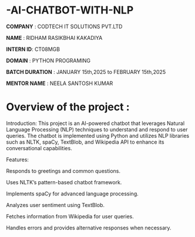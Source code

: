 # -AI-CHATBOT-WITH-NLP

**COMPANY** : CODTECH IT SOLUTIONS PVT.LTD

**NAME** : RIDHAM RASIKBHAI KAKADIYA

**INTERN ID**: CT08MGB

**DOMAIN** : PYTHON PROGRAMING

**BATCH DURATION** : JANUARY 15th,2025 to FEBRUARY 15th,2025

**MENTOR NAME** : NEELA SANTOSH KUMAR

# Overview of the project : 
Introduction:
This project is an AI-powered chatbot that leverages Natural Language Processing (NLP) techniques to understand and respond to user queries. The chatbot is implemented using Python and utilizes NLP libraries such as NLTK, spaCy, TextBlob, and Wikipedia API to enhance its conversational capabilities.

Features:

Responds to greetings and common questions.

Uses NLTK’s pattern-based chatbot framework.

Implements spaCy for advanced language processing.

Analyzes user sentiment using TextBlob.

Fetches information from Wikipedia for user queries.

Handles errors and provides alternative responses when necessary.

